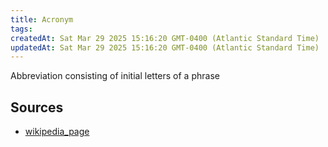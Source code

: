 ```yaml
---
title: Acronym
tags: 
createdAt: Sat Mar 29 2025 15:16:20 GMT-0400 (Atlantic Standard Time)
updatedAt: Sat Mar 29 2025 15:16:20 GMT-0400 (Atlantic Standard Time)
---
```



Abbreviation consisting of initial letters of a phrase



## Sources
- [wikipedia_page](https://en.wikipedia.org/wiki/Acronym)
